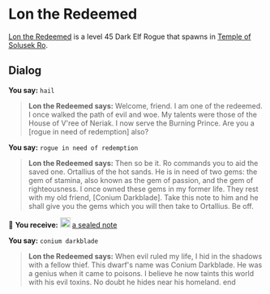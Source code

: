 # Lon the Redeemed



[Lon the Redeemed](/npc/80007) is a level 45 Dark Elf Rogue that spawns in [Temple of Solusek Ro](/zone/80).



## Dialog

**You say:** `hail`



>**Lon the Redeemed says:** Welcome, friend. I am one of the redeemed. I once walked the path of evil and woe. My talents were those of the House of V'ree of Neriak. I now serve the Burning Prince. Are you a [rogue in need of redemption] also?

**You say:** `rogue in need of redemption`



>**Lon the Redeemed says:** Then so be it. Ro commands you to aid the saved one. Ortallius of the hot sands. He is in need of two gems: the gem of stamina, also known as the gem of passion, and the gem of righteousness. I once owned these gems in my former life. They rest with my old friend, [Conium Darkblade]. Take this note to him and he shall give you the gems which you will then take to Ortallius.  Be off.


 &#127873; **You receive:**  <img style="background:url(/static/icons/blank_slot.gif);width:20px;height:20px;" src="/static/icons/item_866.png" alt="" /> <a
                                href="/item/18955" data-url="18955" class="tooltip-link link">a sealed note</a>

**You say:** `conium darkblade`



>**Lon the Redeemed says:** When evil ruled my life, I hid in the shadows with a fellow thief. This dwarf's name was Conium Darkblade. He was a genius when it came to poisons. I believe he now taints this world with his evil toxins. No doubt he hides near his homeland.
end





